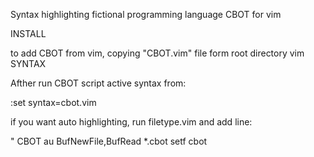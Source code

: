 
Syntax highlighting fictional programming language CBOT for vim

INSTALL

to add CBOT from vim, copying "CBOT.vim" file form root directory vim SYNTAX

Afther run CBOT script active syntax from:

:set syntax=cbot.vim

if you want auto highlighting, run filetype.vim and add line:

" CBOT
au BufNewFile,BufRead *.cbot			setf cbot
